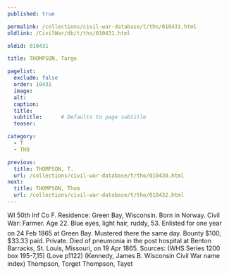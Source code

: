 ```yaml
---
published: true

permalink: /collections/civil-war-database/t/tho/010431.html
oldlink: /CivilWar/db/t/tho/010431.html

oldid: 010431

title: THOMPSON, Targe

pagelist:
  exclude: false
  order: 10431
  image: 
  alt:
  caption:
  title:
  subtitle:      # Defaults to page subtitle
  teaser:

category: 
  - T 
  - THO

previous:
  title: THOMPSON, T.
  url: /collections/civil-war-database/t/tho/010430.html  
next:
  title: THOMPSON, Thom
  url: /collections/civil-war-database/t/tho/010432.html   
---
```

WI 50th Inf Co F. Residence: Green Bay, Wisconsin. Born in Norway. Civil War: Farmer. Age 22. Blue eyes, light hair, ruddy, 5&#146;3&#148;. Enlisted for one year on 24 Feb 1865 at Green Bay. Mustered there the same day. Bounty $100, $33.33 paid. Private. Died of pneumonia in the post hospital at Benton Barracks, St. Louis, Missouri, on 19 Apr 1865. Sources: (WHS Series 1200 box 195-7,15) (Love p1122) (Kennedy, James B. Wisconsin Civil War name index) &#147;Thompson, Torget&#148; &#147;Thompson, Tayet&#148;